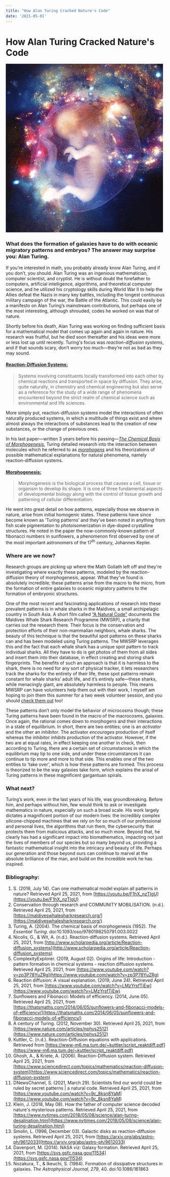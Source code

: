 ```yaml
---
title: "How Alan Turing Cracked Nature's Code"
date: '2021-05-01'
---
```




# How Alan Turing Cracked Nature's Code


![](public/images/articles/turing-patterns/cover.jpg)

### What does the formation of galaxies have to do with oceanic migratory patterns and embryos? The answer may surprise you: Alan Turing.

If you’re interested in math, you probably already know Alan Turing, and if you don’t, you should. Alan Turing was an ingenious mathematician, computer scientist, and cryptist. He is without doubt the forefather to computers, artificial intelligence, algorithms, and theoretical computer science, and he utilized his cryptology skills during World War II to help the Allies defeat the Nazis in many key battles, including the longest continuous military campaign of the war, the Battle of the Atlantic. This could easily be a manifesto on Alan Turing’s mainstream contributions, but perhaps one of the most interesting, although shrouded, codes he worked on was that of nature.

Shortly before his death, Alan Turing was working on finding sufficient basis for a mathematical model that comes up again and again in nature. His research was fruitful, but he died soon thereafter and his ideas were more or less lost up until recently. Turing's focus was _reaction-diffusion systems_, and if that sounds scary, don’t worry too much—they’re not as bad as they may sound.


#### <span style="text-decoration:underline;">Reaction-Diffusion Systems:</span>

  >Systems involving constituents locally transformed into each other by chemical reactions and transported in space by diffusion. They arise, quite naturally, in chemistry and chemical engineering but also serve as a reference for the study of a wide range of phenomena encountered beyond the strict realm of chemical science such as environmental and life sciences.

More simply put, reaction-diffusion systems model the interactions of often naturally produced systems, in which a multitude of things exist and where almost always the interactions of substances lead to the creation of new substances, or the change of previous ones.

In his last paper—written 3 years before his passing—_[The Chemical Basis of Morphogenesis](https://www.dna.caltech.edu/courses/cs191/paperscs191/turing.pdf)_, Turing detailed research into the interaction between molecules which he referred to as _[morphogens](https://www.sciencedirect.com/topics/biochemistry-genetics-and-molecular-biology/morphogen)_ and his theorizations of possible mathematical explanations for natural phenomena, namely reaction-diffusion systems.

#### <span style="text-decoration:underline;">Morphogenesis:</span>

  >Morphogenesis is the biological process that causes a cell, tissue or organism to develop its shape. It is one of three fundamental aspects of developmental biology along with the control of tissue growth and patterning of cellular differentiation.

He went into great detail on how patterns, especially those we observe in nature, arise from initial homogenic states. These patterns have since become known as ‘Turing patterns’ and they’ve been noted in anything from fish scale pigmentation to photoisomerization in dye-doped crystalline structures. He noted in the paper the now-commonly-known pattern of fibonacci numbers in sunflowers, a phenomenon first observed by one of the most important astronomers of the 17<sup>th</sup> century, Johannes Kepler.


### Where are we now?

Research groups are picking up where the Math Goliath left off and they're investigating where exactly these patterns, modeled by the reaction-diffusion theory of morphogenesis, appear. What they've found is absolutely incredible; these patterns arise from the macro to the micro, from the formation of entire galaxies to oceanic migratory patterns to the formation of embryonic structures.

One of the most recent and fascinating applications of research into these prevalent patterns is in whale sharks in the Maldives, a small archipelagic country in South Asia. A short film called [“A Natural Code”](https://www.youtube.com/watch?v=9c_8ksn8YaM) documents the Maldives Whale Shark Research Programme (MWSRP), a charity that carries out the research there. Their focus is the conservation and protection efforts of their non-mammalian neighbors, whale sharks.  The beauty of this technique is that the beautiful spot patterns on these sharks can and has been modeled using Turing patterns. The MWSRP leverages this and the fact that each whale shark has a unique spot pattern to track individual sharks. All they have to do is get photos of them from all sides and insert them into their database, in effect creating and storing shark fingerprints. The benefits of such an approach is that it is harmless to the shark, there is no need for any sort of physical tracker, it lets researchers track the sharks for the entirety of their life, these spot patterns remain constant for whale sharks’ adult life, and it’s entirely safe—these sharks, while menacingly giant, are absolutely harmless to people. This means MWSRP can have volunteers help them out with their work, I myself am hoping to join them this summer for a two week volunteer session, and you should [check them out](https://maldiveswhalesharkresearch.org/research/) too!

These patterns don’t only model the behavior of microcosms though; these Turing patterns have been found in the macro of the macrocosms, galaxies. Once again, the rational comes down to morphogens and their interactions in a state of equilibrium. In short, there are two entities; one is an _activator_ and the other an _inhibitor_. The activator _encourages_ production of itself whereas the inhibitor _inhibits_ production of the activator. However, if the two are at equal rates, in effect keeping one another in check, then according to Turing, there are a certain set of circumstances in which the equilibrium may tip to one side, and under these circumstances it can continue to tip more and more to that side. This enables one of the two entities to ‘take over’, which is how these patterns are formed. This process is theorized to be the way galaxies take form, which explains the arisal of Turing patterns in these magnificent gargantuan spirals.


### What next?

Turing’s work, even in the last years of his life, was groundbreaking. Before him, and perhaps without him, few would think to ask or investigate mathematics in nature, especially on such a broad scale. His work largely dictates a magnificent portion of our modern lives: the incredibly complex silicone-chipped machines that we rely on for so much of our professional and personal lives, the algorithms that run them, the cybersecurity that protects them from malicious attacks, and so much more. Beyond that, he clearly has had a significant impact into biomathematics, impacting not just the lives of members of our species but so many beyond us, providing a fantastic mathematical insight into the intricacy and beauty of life. Perhaps our generation and those beyond ours can continue to marvel at the absolute brilliance of the man, and build on the incredible work he has inspired.


###


### Bibliography:



1. S. (2016, July 14). Can one mathematical model explain all patterns in nature? Retrieved April 25, 2021, from [https://youtu.be/F1hX_nzTlgU](https://youtu.be/F1hX_nzTlgU)
1. Conservation through research and COMMUNITY MOBILISATION. (n.d.). Retrieved April 25, 2021, from [https://maldiveswhalesharkresearch.org/](https://maldiveswhalesharkresearch.org/)
2. Turing, A. (2004). The chemical basis of morphogenesis (1952). _The Essential Turing_. doi:10.1093/oso/9780198250791.003.0022
3. Nicolis, G., & Wit, A. (n.d.). Reaction-diffusion systems. Retrieved April 25, 2021, from [http://www.scholarpedia.org/article/Reaction-diffusion_systems](http://www.scholarpedia.org/article/Reaction-diffusion_systems)
4. ComplexityExplorer. (2019, August 02). Origins of life: Introduction - pattern formation in chemical systems - reaction diffusion systems. Retrieved April 25, 2021, from [https://www.youtube.com/watch?v=zp3P78YuZRg](https://www.youtube.com/watch?v=zp3P78YuZRg)
5. Reaction diffusion: A visual explanation. (2019, June 24). Retrieved April 25, 2021, from [https://www.youtube.com/watch?v=LMzYrsfTiEw](https://www.youtube.com/watch?v=LMzYrsfTiEw)
6. Sunflowers and Fibonacci: Models of efficiency. (2014, June 05). Retrieved April 25, 2021, from [https://thatsmaths.com/2014/06/05/sunflowers-and-fibonacci-models-of-efficiency/](https://thatsmaths.com/2014/06/05/sunflowers-and-fibonacci-models-of-efficiency/)
7. A century of Turing. (2012, November 30). Retrieved April 25, 2021, from [https://www.nature.com/articles/nphys2512](https://www.nature.com/articles/nphys2512)
8. Kuttler, C. (n.d.). Reaction-Diffusion equations with applications. Retrieved from [https://www-m6.ma.tum.de/~kuttler/script_reaktdiff.pdf](https://www-m6.ma.tum.de/~kuttler/script_reaktdiff.pdf)
9. Ghosh, A., & Kriete, A. (2006). Reaction-Diffusion system. Retrieved April 25, 2021, from [https://www.sciencedirect.com/topics/mathematics/reaction-diffusion-system](https://www.sciencedirect.com/topics/mathematics/reaction-diffusion-system)
10. DNewsChannel, S. (2021, March 29). Scientists find our world could be ruled by secret patterns | a natural code. Retrieved April 25, 2021, from [https://www.youtube.com/watch?v=9c_8ksn8YaM](https://www.youtube.com/watch?v=9c_8ksn8YaM)
11. Klein, J. (2018, May 08). How the father of computer science decoded nature's mysterious patterns. Retrieved April 25, 2021, from [https://www.nytimes.com/2018/05/08/science/alan-turing-desalination.html](https://www.nytimes.com/2018/05/08/science/alan-turing-desalination.html)
12. Smolin, L. (1996, December 03). Galactic disks as reaction-diffusion systems. Retrieved April 25, 2021, from [https://arxiv.org/abs/astro-ph/9612033](https://arxiv.org/abs/astro-ph/9612033)
13. Davenport, M. (2014). NASA viz: Galaxy formation. Retrieved April 25, 2021, from [https://svs.gsfc.nasa.gov/11534](https://svs.gsfc.nasa.gov/11534)
14. Nozakura, T., & Ikeuchi, S. (1984). Formation of dissipative structures in galaxies. _The Astrophysical Journal,_ _279_, 40. doi:10.1086/161863
